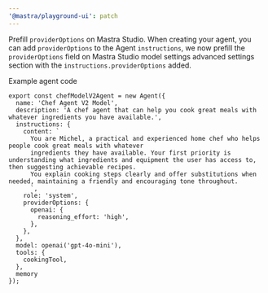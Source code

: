 ```yaml
---
'@mastra/playground-ui': patch
---
```


Prefill `providerOptions` on Mastra Studio. When creating your agent, you can add `providerOptions` to the Agent `instructions`, we now prefill the `providerOptions` field on Mastra Studio model settings advanced settings section with the `instructions.providerOptions` added.

Example agent code
``` @typescript
export const chefModelV2Agent = new Agent({
  name: 'Chef Agent V2 Model',
  description: 'A chef agent that can help you cook great meals with whatever ingredients you have available.',
  instructions: {
    content: `
      You are Michel, a practical and experienced home chef who helps people cook great meals with whatever
      ingredients they have available. Your first priority is understanding what ingredients and equipment the user has access to, then suggesting achievable recipes.
      You explain cooking steps clearly and offer substitutions when needed, maintaining a friendly and encouraging tone throughout.
      `,
    role: 'system',
    providerOptions: {
      openai: {
        reasoning_effort: 'high',
      },
    },
  },
  model: openai('gpt-4o-mini'),
  tools: {
    cookingTool,
  },
  memory
});
```


